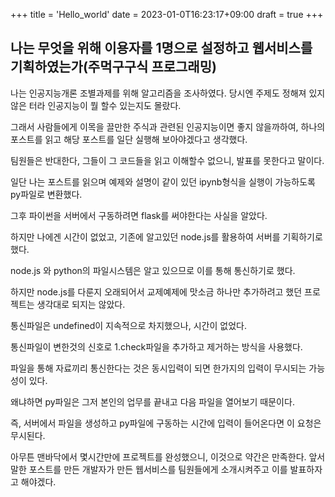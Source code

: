 +++
title = 'Hello_world'
date = 2023-01-0T16:23:17+09:00
draft = true
+++

## 나는 무엇을 위해 이용자를 1명으로 설정하고 웹서비스를 기획하였는가(주먹구구식 프로그래밍)
나는 인공지능개론 조별과제를 위해 알고리즘을 조사하였다.
당시엔 주제도 정해져 있지 않은 터라 인공지능이 뭘 할수 있는지도 몰랐다.

그래서 사람들에게 이목을 끌만한 주식과 관련된 인공지능이면 좋지 않을까하여, 하나의 포스트를 읽고 해당 포스트를 일단 실행해 보아야겠다고 생각했다.

팀원들은 반대한다, 그들이 그 코드들을 읽고 이해할수 없으니, 발표를 못한다고 말이다.

일단 나는 포스트를 읽으며 예제와 설명이 같이 있던 ipynb형식을 실행이 가능하도록py파일로 변환했다.

그후 파이썬을 서버에서 구동하려면 flask를 써야한다는 사실을 알았다.

하지만 나에겐 시간이 없었고, 기존에 알고있던 node.js를 활용하여 서버를 기획하기로 했다.

node.js 와 python의 파일시스템은 알고 있으므로 이를 통해 통신하기로 했다.

하지만 node.js를 다룬지 오래되어서 교제예제에 맛소금 하나만 추가하려고 했던 프로젝트는 생각대로 되지는 않았다.

통신파일은 undefined이 지속적으로 차지했으나, 시간이 없었다.

통신파일이 변한것의 신호로 1.check파일을 추가하고 제거하는 방식을 사용했다.

파일을 통해 자료끼리 통신한다는 것은 동시입력이 되면 한가지의 입력이 무시되는 가능성이 있다.

왜냐하면 py파일은 그저 본인의 업무를 끝내고 다음 파일을 열어보기 때문이다.

즉, 서버에서 파일을 생성하고 py파일에 구동하는 시간에 입력이 들어온다면 이 요청은 무시된다.

아무튼 맨바닥에서 몇시간만에 프로젝트를 완성했으니, 이것으로 약간은 만족한다.
앞서 말한 포스트를 만든 개발자가 만든 웹서비스를 팀원들에게 소개시켜주고 이를 발표하자고 해야겠다.
